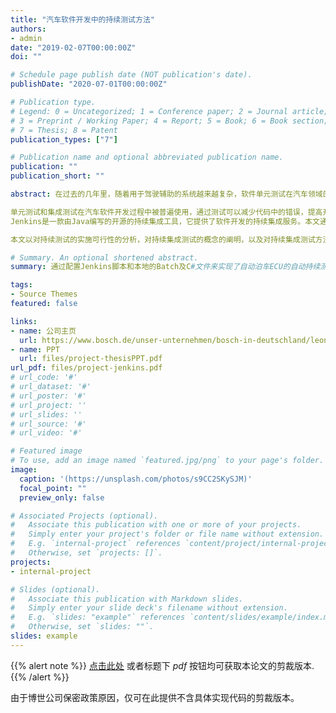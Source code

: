 ```yaml
---
title: "汽车软件开发中的持续测试方法"
authors:
- admin
date: "2019-02-07T00:00:00Z"
doi: ""

# Schedule page publish date (NOT publication's date).
publishDate: "2020-07-01T00:00:00Z"

# Publication type.
# Legend: 0 = Uncategorized; 1 = Conference paper; 2 = Journal article;
# 3 = Preprint / Working Paper; 4 = Report; 5 = Book; 6 = Book section;
# 7 = Thesis; 8 = Patent
publication_types: ["7"]

# Publication name and optional abbreviated publication name.
publication: ""
publication_short: ""

abstract: 在过去的几年里，随着用于驾驶辅助的系统越来越复杂，软件单元测试在汽车领域的重要性急剧增加。

单元测试和集成测试在汽车软件开发过程中被普遍使用，通过测试可以减少代码中的错误，提高开发阶段的效率。所有这些优势只能当整个测试流程有明确的方法可循时才可以实现。因此本论文的目的是为了验证汽车软件开发的一种持续测试方法，以及提出相应的测试测试准则和明确的流程定义，并通过配置测试平台的脚本将这一方法落实到罗伯特博世公司自动泊车部门超声波传感器组的中。
Jenkins是一款由Java编写的开源的持续集成工具，它提供了软件开发的持续集成服务。本文通过配置Jenkins脚本和本地的Batch及C#文件来实现了自动泊车ECU的自动持续测试。即集成测试可以通过Jenkins平台远程启动并可设置执行周期。使用多个脚本来分别实现：自动从服务器同步最新的基于超声波传感器的自动泊车软件，调用winIDEA实现软件的自动写入，在CANoe中调用相应集成测试用例并自动启动测试。测试完成后Jenkins会自动发送带有测试报告的电子邮件到开发者信箱中以便及时获知测试结果。

本文以对持续测试的实施可行性的分析，对持续集成测试的概念的阐明，以及对持续集成测试方法的实施作为论文的成果。所有测试过程按照ISO26262标准进行定义，许多工作产品(如模板和脚本)都是在国际规范下进行和开发的。

# Summary. An optional shortened abstract.
summary: 通过配置Jenkins脚本和本地的Batch及C#文件来实现了自动泊车ECU的自动持续测试。即集成测试可以通过Jenkins平台远程启动并可设置执行周期。使用多个脚本来分别实现：自动从服务器同步最新的基于超声波传感器的自动泊车软件，调用winIDEA实现软件的自动写入，在CANoe中调用相应集成测试用例并自动启动测试。测试完成后Jenkins会自动发送带有测试报告的电子邮件到开发者信箱中以便及时获知测试结果。

tags:
- Source Themes
featured: false

links:
- name: 公司主页
  url: https://www.bosch.de/unser-unternehmen/bosch-in-deutschland/leonberg/
- name: PPT
  url: files/project-thesisPPT.pdf
url_pdf: files/project-jenkins.pdf
# url_code: '#'
# url_dataset: '#'
# url_poster: '#'
# url_project: ''
# url_slides: ''
# url_source: '#'
# url_video: '#'

# Featured image
# To use, add an image named `featured.jpg/png` to your page's folder. 
image:
  caption: '(https://unsplash.com/photos/s9CC2SKySJM)'
  focal_point: ""
  preview_only: false

# Associated Projects (optional).
#   Associate this publication with one or more of your projects.
#   Simply enter your project's folder or file name without extension.
#   E.g. `internal-project` references `content/project/internal-project/index.md`.
#   Otherwise, set `projects: []`.
projects:
- internal-project

# Slides (optional).
#   Associate this publication with Markdown slides.
#   Simply enter your slide deck's filename without extension.
#   E.g. `slides: "example"` references `content/slides/example/index.md`.
#   Otherwise, set `slides: ""`.
slides: example
---
```


{{% alert note %}}
[点击此处](files/project-jenkins.pdf) 或者标题下 *pdf* 按钮均可获取本论文的剪裁版本.
{{% /alert %}}

由于博世公司保密政策原因，仅可在此提供不含具体实现代码的剪裁版本。